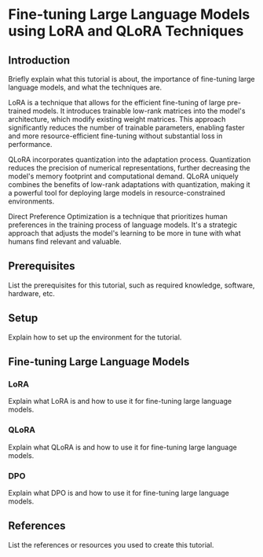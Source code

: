 # Fine-tuning Large Language Models using LoRA and QLoRA Techniques

## Introduction

Briefly explain what this tutorial is about, the importance of fine-tuning large language models, and what the techniques are.

LoRA is a technique that allows for the efficient fine-tuning of large pre-trained models. It introduces trainable low-rank matrices into the model's architecture, which modify existing weight matrices. This approach significantly reduces the number of trainable parameters, enabling faster and more resource-efficient fine-tuning without substantial loss in performance.

QLoRA incorporates quantization into the adaptation process. Quantization reduces the precision of numerical representations, further decreasing the model's memory footprint and computational demand. QLoRA uniquely combines the benefits of low-rank adaptations with quantization, making it a powerful tool for deploying large models in resource-constrained environments.

Direct Preference Optimization is a technique that prioritizes human preferences in the training process of language models. It's a strategic approach that adjusts the model's learning to be more in tune with what humans find relevant and valuable. 

## Prerequisites

List the prerequisites for this tutorial, such as required knowledge, software, hardware, etc.

## Setup

Explain how to set up the environment for the tutorial.

## Fine-tuning Large Language Models

### LoRA

Explain what LoRA is and how to use it for fine-tuning large language models.

### QLoRA

Explain what QLoRA is and how to use it for fine-tuning large language models.

### DPO

Explain what DPO is and how to use it for fine-tuning large language models.

## References

List the references or resources you used to create this tutorial.